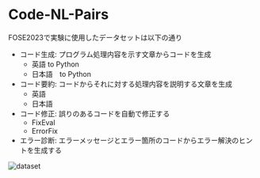 # Code-NL-Pairs
FOSE2023で実験に使用したデータセットは以下の通り
- コード生成: プログラム処理内容を示す文章からコードを生成
  - 英語 to Python
  - 日本語　to Python
- コード要約: コードからそれに対する処理内容を説明する文章を生成
  - 英語
  - 日本語
- コード修正: 誤りのあるコードを自動で修正する
  - FixEval
  - ErrorFix
- エラー診断: エラーメッセージとエラー箇所のコードからエラー解決のヒントを生成する
  
![dataset](https://github.com/roy029/Code-NL-Pairs/blob/main/dataset_size.png)

